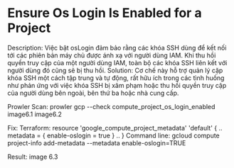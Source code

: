 <h1>Ensure Os Login Is Enabled for a Project</h1>
Description: Việc bật osLogin đảm bảo rằng các khóa SSH dùng để kết nối tới các phiên bản máy chủ được ánh xạ với người dùng IAM. Khi thu hồi quyền truy cập của một người dùng IAM, toàn bộ các khóa SSH liên kết với người dùng đó cũng sẽ bị thu hồi. 
Solution: Cơ chế này hỗ trợ quản lý cặp khóa SSH một cách tập trung và tự động, rất hữu ích trong các tình huống như phản ứng với việc khóa SSH bị xâm phạm hoặc thu hồi quyền truy cập của người dùng bên ngoài, bên thứ ba hoặc nhà cung cấp.

Prowler Scan:
prowler gcp --check compute_project_os_login_enabled
image6.1
image6.2

Fix:
Terraform:
    resource 'google_compute_project_metadata' 'default' {
	..
	metadata = {
		enable-oslogin = true
	}
	..
    }
Command line:
    gcloud compute project-info add-metadata --metadata enable-oslogin=TRUE

Result:
image 6.3